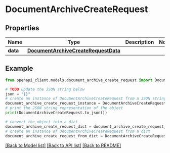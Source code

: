 # DocumentArchiveCreateRequest


## Properties

Name | Type | Description | Notes
------------ | ------------- | ------------- | -------------
**data** | [**DocumentArchiveCreateRequestData**](DocumentArchiveCreateRequestData.md) |  | 

## Example

```python
from openapi_client.models.document_archive_create_request import DocumentArchiveCreateRequest

# TODO update the JSON string below
json = "{}"
# create an instance of DocumentArchiveCreateRequest from a JSON string
document_archive_create_request_instance = DocumentArchiveCreateRequest.from_json(json)
# print the JSON string representation of the object
print(DocumentArchiveCreateRequest.to_json())

# convert the object into a dict
document_archive_create_request_dict = document_archive_create_request_instance.to_dict()
# create an instance of DocumentArchiveCreateRequest from a dict
document_archive_create_request_from_dict = DocumentArchiveCreateRequest.from_dict(document_archive_create_request_dict)
```
[[Back to Model list]](../README.md#documentation-for-models) [[Back to API list]](../README.md#documentation-for-api-endpoints) [[Back to README]](../README.md)


